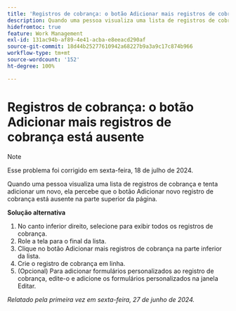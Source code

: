 ```yaml
---
title: 'Registros de cobrança: o botão Adicionar mais registros de cobrança está ausente'
description: Quando uma pessoa visualiza uma lista de registros de cobrança e tenta adicionar um novo, ela percebe que o botão Adicionar novo registro de cobrança está ausente na parte superior da página.
hidefromtoc: true
feature: Work Management
exl-id: 131ac94b-af89-4e41-acba-e8eeacd290af
source-git-commit: 18d44b25277610942a68227b9a3a9c17c874b966
workflow-type: tm+mt
source-wordcount: '152'
ht-degree: 100%

---
```


# Registros de cobrança: o botão Adicionar mais registros de cobrança está ausente

>[!NOTE]
>
>Esse problema foi corrigido em sexta-feira, 18 de julho de 2024.

Quando uma pessoa visualiza uma lista de registros de cobrança e tenta adicionar um novo, ela percebe que o botão Adicionar novo registro de cobrança está ausente na parte superior da página.

**Solução alternativa**

1. No canto inferior direito, selecione para exibir todos os registros de cobrança.
1. Role a tela para o final da lista.
1. Clique no botão Adicionar mais registros de cobrança na parte inferior da lista.
1. Crie o registro de cobrança em linha.
1. (Opcional) Para adicionar formulários personalizados ao registro de cobrança, edite-o e adicione os formulários personalizados na janela Editar.

_Relatado pela primeira vez em sexta-feira, 27 de junho de 2024._
